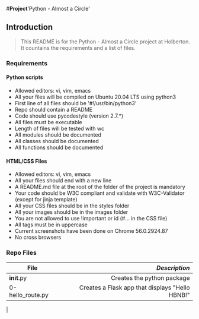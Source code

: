 #**Project**'Python - Almost a Circle'

## Introduction
> This README is for the Python - Almost a Circle project at Holberton. It countains the requirements and a list of files.

### Requirements
#### Python scripts
- Allowed editors: vi, vim, emacs
- All your files will be compiled on Ubuntu 20.04 LTS using python3
- First line of all files should be '#!/usr/bin/python3'
- Repo should contain a README
- Code should use pycodestyle (version 2.7.*)
- All files must be executable
- Length of files will be tested with wc
- All modules should be documented
- All classes should be documented
- All functions should be documented

#### HTML/CSS Files
- Allowed editors: vi, vim, emacs
- All your files should end with a new line
- A README.md file at the root of the folder of the project is mandatory
- Your code should be W3C compliant and validate with W3C-Validator (except for jinja template)
- All your CSS files should be in the styles folder
- All your images should be in the images folder
- You are not allowed to use !important or id (#... in the CSS file)
- All tags must be in uppercase
- Current screenshots have been done on Chrome 56.0.2924.87
- No cross browsers

### Repo Files
| **File** | *__Description__* |
|----------|----------------:|
|__init__.py| Creates the python package|
|0-hello_route.py| Creates a Flask app that displays "Hello HBNB!"|
|
